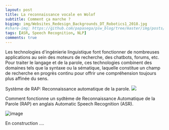 ```yaml
---
layout: post
title: La reconnaissance vocale en Wolof
subtitle: Comment ça marche ?
bigimg: img/Websites_Redesign_Backgrounds_DT_Robotics1_2018.jpg
#share-img: https://github.com/papasega/psw_blog/tree/master/img/posts/ARS.png
tags: [ASR, Speech Recognition, NLP]
comments: true
---
```


Les technologies d'ingénierie linguistique font fonctionner de nombreuses applications au sein des moteurs de recherche, des chatbots, forums, etc. Pour traiter le langage et de la parole, ces technologies combinent des domaines tels que la syntaxe ou la sématique, laquelle constitue un champ de recherche en progrès continu pour offrir une compréhension toujours plus affinée du sens. 


Système de RAP: Reconnaissance automatique de la parole. 
![](https://maelfabien.github.io/assets/images/asr_0.png)

Comment fonctionne un sydtème de Reconnaissance Automatique de la Parole (RAP) en anglais Automatic Speech Recognition (ASR). 

![image](https://drive.google.com/uc?export=view&id=1VCXxTcHy-dTFS-osDPdVQNnYgvCfR0ad)



 En construction ....
